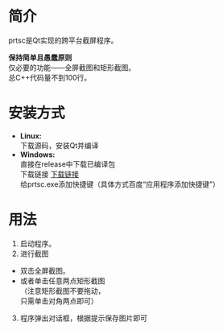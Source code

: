 # 简介

prtsc是Qt实现的跨平台截屏程序。  
  
__保持简单且愚蠢原则__  
仅必要的功能——全屏截图和矩形截图。  
总C++代码量不到100行。

# 安装方式
- __Linux:__  
下载源码，安装Qt并编译  
- __Windows:__  
直接在release中下载已编译包  
下载链接 [下载链接](https://github.com/agrdrg/prtsc/releases/download/latest/prtsc.zip)  
给prtsc.exe添加快捷键（具体方式百度“应用程序添加快捷键”）  

# 用法

1. 启动程序。  
2. 进行截图
  - 双击全屏截图。  
  - 或者单击任意两点矩形截图  
（注意矩形截图不要拖动，  
只需单击对角两点即可）  

3. 程序弹出对话框，根据提示保存图片即可
